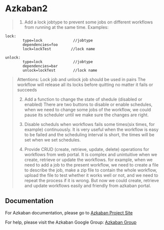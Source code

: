 Azkaban2
========

> 1. Add a lock jobtype to prevent some jobs on different workflows from running at the same time.
> Examples:

```
lock:
		type=lock              //jobtype
		dependencies=foo
		lock=lockTest         //lock name
```
```
unlock:
		type=lock              //jobtype
		dependencies=bar
		unlock=lockTest        //lock name
```

> Attentions:
> Lock job and unlock job should be used in pairs
> The workflow will release all its locks before quitting no matter it fails or succeeds
> 
> 
> 2. Add a function to change the state of shedule (disabled or enabled)
> There are two buttons to disable or enable schedules, when we need to change some jobs of the
> workflow, we could pause its scheduler until we make sure the changes are right.
> 
> 
> 3. Disable scheduls when workflows fails some times(six times, for example) continuously.
> It is very useful when the workflow is easy to be failed and the scheduling interval is short,
> the times will be set when we set schedules.
> 
> 
> 4. Provide CRUD (create, retrieve, update, delete) operations for workflows from web portal.
> It is complex and unintuitive when we create, retrieve or update the workflows. for example,
> when we need to add a job to the present workflow, we need to create a file to describe the job,
> make a zip file to contain the whole workflow, upload the file to test whether it works well
> or not, and we need to repeat the process if it is wrong.
> But now we could create, retrieve and update workflows easily and friendly from azkaban portal.


Documentation
-------------

For Azkaban documentation, please go to [Azkaban Project Site](http://azkaban.github.io)

For help, please visit the Azkaban Google Group: [Azkaban Group](https://groups.google.com/forum/?fromgroups#!forum/azkaban-dev)


